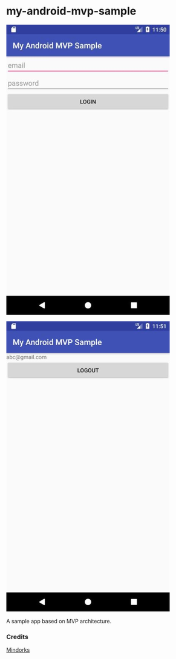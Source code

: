 # my-android-mvp-sample

![image1](app/src/main/assets/screenshot1.jpg)

![image1](app/src/main/assets/screenshot2.jpg)


A sample app based on MVP architecture.

### Credits
[Mindorks](https://mindorks.com/course/android-mvp-introduction)

